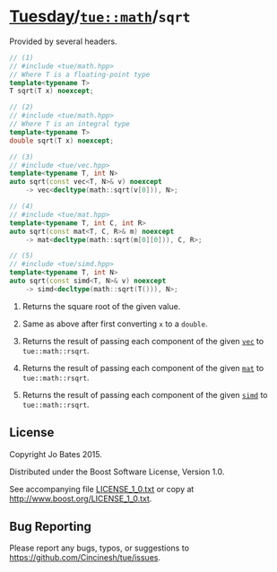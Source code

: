 [Tuesday](../../../README.md)/[`tue::math`](../../namespaces/tue/math.md)/`sqrt`
================================================================================
Provided by several headers.

```c++
// (1)
// #include <tue/math.hpp>
// Where T is a floating-point type
template<typename T>
T sqrt(T x) noexcept;

// (2)
// #include <tue/math.hpp>
// Where T is an integral type
template<typename T>
double sqrt(T x) noexcept;

// (3)
// #include <tue/vec.hpp>
template<typename T, int N>
auto sqrt(const vec<T, N>& v) noexcept
    -> vec<decltype(math::sqrt(v[0])), N>;

// (4)
// #include <tue/mat.hpp>
template<typename T, int C, int R>
auto sqrt(const mat<T, C, R>& m) noexcept
    -> mat<decltype(math::sqrt(m[0][0])), C, R>;

// (5)
// #include <tue/simd.hpp>
template<typename T, int N>
auto sqrt(const simd<T, N>& v) noexcept
    -> simd<decltype(math::sqrt(T())), N>;
```

1. Returns the square root of the given value.

2. Same as above after first converting `x` to a `double`.

3. Returns the result of passing each component of the given
   [`vec`](../../headers/vec.md) to `tue::math::rsqrt`.

4. Returns the result of passing each component of the given
   [`mat`](../../headers/mat.md) to `tue::math::rsqrt`.

5. Returns the result of passing each component of the given
   [`simd`](../../headers/simd.md) to `tue::math::rsqrt`.

License
-------
Copyright Jo Bates 2015.

Distributed under the Boost Software License, Version 1.0.

See accompanying file [LICENSE_1_0.txt](../../../LICENSE_1_0.txt) or copy at
http://www.boost.org/LICENSE_1_0.txt.

Bug Reporting
-------------
Please report any bugs, typos, or suggestions to
https://github.com/Cincinesh/tue/issues.
